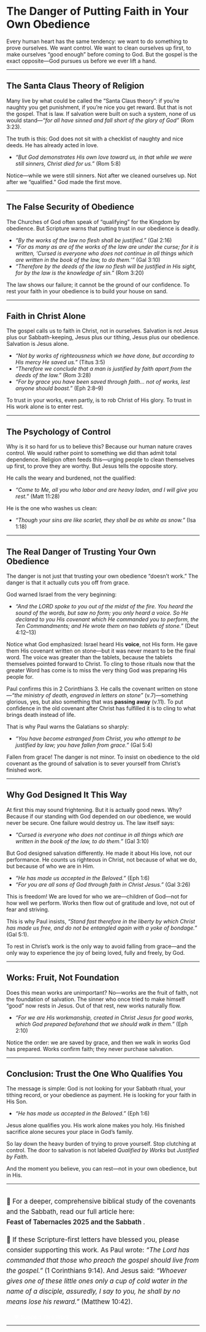 # The Danger of Putting Faith in Your Own Obedience  

Every human heart has the same tendency: we want to do something to prove ourselves. We want control. We want to clean ourselves up first, to make ourselves “good enough” before coming to God. But the gospel is the exact opposite—God pursues us before we ever lift a hand.  

---

## The Santa Claus Theory of Religion  

Many live by what could be called the “Santa Claus theory”: if you’re naughty you get punishment, if you’re nice you get reward. But that is not the gospel. That is law. If salvation were built on such a system, none of us would stand—*“for all have sinned and fall short of the glory of God”* (Rom 3:23).  

The truth is this: God does not sit with a checklist of naughty and nice deeds. He has already acted in love.  
- *“But God demonstrates His own love toward us, in that while we were still sinners, Christ died for us.”* (Rom 5:8)  

Notice—while we were still sinners. Not after we cleaned ourselves up. Not after we “qualified.” God made the first move.  

---

## The False Security of Obedience  

The Churches of God often speak of “qualifying” for the Kingdom by obedience. But Scripture warns that putting trust in our obedience is deadly.  

- *“By the works of the law no flesh shall be justified.”* (Gal 2:16)  
- *“For as many as are of the works of the law are under the curse; for it is written, ‘Cursed is everyone who does not continue in all things which are written in the book of the law, to do them.’”* (Gal 3:10)  
- *“Therefore by the deeds of the law no flesh will be justified in His sight, for by the law is the knowledge of sin.”* (Rom 3:20)  

The law shows our failure; it cannot be the ground of our confidence. To rest your faith in your obedience is to build your house on sand.  

---

## Faith in Christ Alone  

The gospel calls us to faith in Christ, not in ourselves. Salvation is not Jesus plus our Sabbath-keeping, Jesus plus our tithing, Jesus plus our obedience. Salvation is Jesus alone.  

- *“Not by works of righteousness which we have done, but according to His mercy He saved us.”* (Titus 3:5)  
- *“Therefore we conclude that a man is justified by faith apart from the deeds of the law.”* (Rom 3:28)  
- *“For by grace you have been saved through faith… not of works, lest anyone should boast.”* (Eph 2:8–9)  

To trust in your works, even partly, is to rob Christ of His glory. To trust in His work alone is to enter rest.  

---

## The Psychology of Control  

Why is it so hard for us to believe this? Because our human nature craves control. We would rather point to something we did than admit total dependence. Religion often feeds this—urging people to clean themselves up first, to prove they are worthy. But Jesus tells the opposite story.  

He calls the weary and burdened, not the qualified:  
- *“Come to Me, all you who labor and are heavy laden, and I will give you rest.”* (Matt 11:28)  

He is the one who washes us clean:  
- *“Though your sins are like scarlet, they shall be as white as snow.”* (Isa 1:18)  

---

## The Real Danger of Trusting Your Own Obedience  

The danger is not just that trusting your own obedience “doesn’t work.” The danger is that it actually cuts you off from grace.  

God warned Israel from the very beginning:  

- *“And the LORD spoke to you out of the midst of the fire. You heard the sound of the words, but saw no form; you only heard a voice. So He declared to you His covenant which He commanded you to perform, the Ten Commandments; and He wrote them on two tablets of stone.”* (Deut 4:12–13)  

Notice what God emphasized: Israel heard His **voice**, not His form. He gave them His covenant written on stone—but it was never meant to be the final word. The voice was greater than the tablets, because the tablets themselves pointed forward to Christ. To cling to those rituals now that the greater Word has come is to miss the very thing God was preparing His people for.  

Paul confirms this in 2 Corinthians 3. He calls the covenant written on stone—*“the ministry of death, engraved in letters on stone”* (v.7)—something glorious, yes, but also something that was **passing away** (v.11). To put confidence in the old covenant after Christ has fulfilled it is to cling to what brings death instead of life.  

That is why Paul warns the Galatians so sharply:  

- *“You have become estranged from Christ, you who attempt to be justified by law; you have fallen from grace.”* (Gal 5:4)  

Fallen from grace! The danger is not minor. To insist on obedience to the old covenant as the ground of salvation is to sever yourself from Christ’s finished work.  

---

## Why God Designed It This Way  

At first this may sound frightening. But it is actually good news. Why? Because if our standing with God depended on our obedience, we would never be secure. One failure would destroy us. The law itself says:  

- *“Cursed is everyone who does not continue in all things which are written in the book of the law, to do them.”* (Gal 3:10)  

But God designed salvation differently. He made it about His love, not our performance. He counts us righteous in Christ, not because of what we do, but because of who we are in Him.  

- *“He has made us accepted in the Beloved.”* (Eph 1:6)  
- *“For you are all sons of God through faith in Christ Jesus.”* (Gal 3:26)  

This is freedom! We are loved for who we are—children of God—not for how well we perform. Works then flow out of gratitude and love, not out of fear and striving.  

This is why Paul insists, *“Stand fast therefore in the liberty by which Christ has made us free, and do not be entangled again with a yoke of bondage.”* (Gal 5:1).  

To rest in Christ’s work is the only way to avoid falling from grace—and the only way to experience the joy of being loved, fully and freely, by God.  


---

## Works: Fruit, Not Foundation  

Does this mean works are unimportant? No—works are the fruit of faith, not the foundation of salvation. The sinner who once tried to make himself “good” now rests in Jesus. Out of that rest, new works naturally flow.  

- *“For we are His workmanship, created in Christ Jesus for good works, which God prepared beforehand that we should walk in them.”* (Eph 2:10)  

Notice the order: we are saved by grace, and then we walk in works God has prepared. Works confirm faith; they never purchase salvation.  

---

## Conclusion: Trust the One Who Qualifies You  

The message is simple: God is not looking for your Sabbath ritual, your tithing record, or your obedience as payment. He is looking for your faith in His Son.  

- *“He has made us accepted in the Beloved.”* (Eph 1:6)  

Jesus alone qualifies you. His work alone makes you holy. His finished sacrifice alone secures your place in God’s family.  

So lay down the heavy burden of trying to prove yourself. Stop clutching at control. The door to salvation is not labeled *Qualified by Works* but *Justified by Faith*.  

And the moment you believe, you can rest—not in your own obedience, but in His.  

<hr>
<p style="margin-top:2rem; font-size:1.05rem; line-height:1.6;">
  📖 For a deeper, comprehensive biblical study of the covenants and the Sabbath, 
  read our full article here:<br>
  <a href="https://jesusrest.com/read.html?file=Feast-of-Tabernacles-2025%20and-the-Sabbath.md" 
     style="color:var(--refined-teal); font-weight:600; text-decoration:none;">
     Feast of Tabernacles 2025 and the Sabbath
  </a>.
</p>

<p style="margin-top:1.2rem; font-size:1.05rem; line-height:1.6;">
  🙏 If these Scripture-first letters have blessed you, please consider supporting this work. 
  As Paul wrote: <em>“The Lord has commanded that those who preach the gospel should live from the gospel.”</em> 
  (1 Corinthians 9:14). And Jesus said: <em>“Whoever gives one of these little ones only a cup of cold water 
  in the name of a disciple, assuredly, I say to you, he shall by no means lose his reward.”</em> 
  (Matthew 10:42).
</p>

<p style="margin-top:1rem;">
  <a href="/donate.html" 
     style="background:var(--refined-teal); color:white; padding:0.6rem 1.2rem; 
            border-radius:6px; text-decoration:none; font-weight:600;">
     ❤️ Support This Work
  </a>
</p>
<hr>
